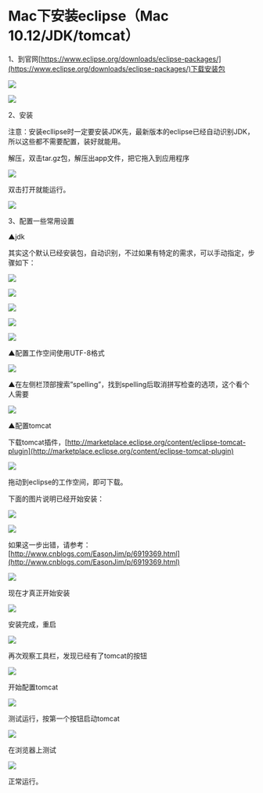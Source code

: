 # Mac下安装eclipse（Mac 10.12/JDK/tomcat）

1、到官网[https://www.eclipse.org/downloads/eclipse-packages/](https://www.eclipse.org/downloads/eclipse-packages/)下载安装包

[![](/assets/11.png)](https://images2015.cnblogs.com/blog/417876/201701/417876-20170112141039416-194978036.png)

[![](/assets/12.png)](https://images2015.cnblogs.com/blog/417876/201701/417876-20170112141231166-1494703721.png)

2、安装

注意：安装ecllipse时一定要安装JDK先，最新版本的eclipse已经自动识别JDK，所以这些都不需要配置，装好就能用。

解压，双击tar.gz包，解压出app文件，把它拖入到应用程序

[![](/assets/13.png)](https://images2015.cnblogs.com/blog/417876/201701/417876-20170112165550463-1791702467.png)

双击打开就能运行。

[![](/assets/14.png)](https://images2015.cnblogs.com/blog/417876/201701/417876-20170112165716369-1488014373.png)

3、配置一些常用设置

▲jdk

其实这个默认已经安装包，自动识别，不过如果有特定的需求，可以手动指定，步骤如下：

[![](/assets/15.png)](https://images2015.cnblogs.com/blog/417876/201701/417876-20170112165836494-1983068740.png)

[![](/assets/16.png)](https://images2015.cnblogs.com/blog/417876/201701/417876-20170112165927947-899111128.png)

[![](/assets/17.png)](https://images2015.cnblogs.com/blog/417876/201701/417876-20170112165951963-803843044.png)

[![](/assets/18.png)](https://images2015.cnblogs.com/blog/417876/201701/417876-20170112170059072-323502481.png)

[![](/assets/19.png)](https://images2015.cnblogs.com/blog/417876/201701/417876-20170112170113119-127616237.png)

▲配置工作空间使用UTF-8格式

[![](/assets/20.png)](https://images2015.cnblogs.com/blog/417876/201701/417876-20170112170343744-1479996811.png)

▲在左侧栏顶部搜索”spelling”，找到spelling后取消拼写检查的选项，这个看个人需要

[![](/assets/21.png)](https://images2015.cnblogs.com/blog/417876/201701/417876-20170112170516416-131790441.png)

▲配置tomcat

下载tomcat插件，[http://marketplace.eclipse.org/content/eclipse-tomcat-plugin](http://marketplace.eclipse.org/content/eclipse-tomcat-plugin)

[![](/assets/22.png)](https://images2015.cnblogs.com/blog/417876/201701/417876-20170112171408744-379338744.png)

拖动到eclipse的工作空间，即可下载。

下面的图片说明已经开始安装：

[![](/assets/23.png)](https://images2015.cnblogs.com/blog/417876/201701/417876-20170112171506916-1089225545.png)

[![](/assets/24.png)](https://images2015.cnblogs.com/blog/417876/201701/417876-20170112171646338-1489153973.png)

如果这一步出错，请参考：[http://www.cnblogs.com/EasonJim/p/6919369.html](http://www.cnblogs.com/EasonJim/p/6919369.html)

[![](/assets/25.png)](https://images2015.cnblogs.com/blog/417876/201701/417876-20170112171726853-604628088.png)

现在才真正开始安装

[![](/assets/26.png)](https://images2015.cnblogs.com/blog/417876/201701/417876-20170112171755603-1349346047.png)

安装完成，重启

[![](/assets/27.png)](https://images2015.cnblogs.com/blog/417876/201701/417876-20170112172429994-526015142.png)

再次观察工具栏，发现已经有了tomcat的按钮

[![](/assets/28.png)](https://images2015.cnblogs.com/blog/417876/201701/417876-20170112172528385-1056103668.png)

开始配置tomcat

[![](/assets/29.png)](https://images2015.cnblogs.com/blog/417876/201701/417876-20170112172705635-1236428521.png)

测试运行，按第一个按钮启动tomcat

[![](/assets/30.png)](https://images2015.cnblogs.com/blog/417876/201701/417876-20170112172818213-1419890610.png)

在浏览器上测试

[![](/assets/31.png)](https://images2015.cnblogs.com/blog/417876/201701/417876-20170112172916510-874469184.png)

正常运行。


